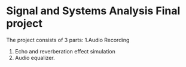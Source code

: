 # Signal and Systems Analysis Final project

The project consists of 3 parts:
  1.Audio Recording
  1. Echo and reverberation effect simulation
  3. Audio equalizer.
